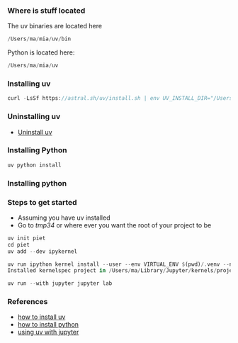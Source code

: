 
### Where is stuff located

The uv binaries are located here

```rust
/Users/ma/mia/uv/bin
```

Python is located here:

```rust
/Users/ma/mia/uv
```

### Installing uv

```rust
curl -LsSf https://astral.sh/uv/install.sh | env UV_INSTALL_DIR="/Users/ma/mia/uv/bin" sh
```

### Uninstalling uv

- [Uninstall uv](https://docs.astral.sh/uv/getting-started/installation/#uninstallation)


### Installing Python

```rust
uv python install
```


### Installing python


### Steps to get started

- Assuming you have uv installed
- Go to *tmp34* or where ever you want the root of your project to be

```rust
uv init piet
cd piet
uv add --dev ipykernel

uv run ipython kernel install --user --env VIRTUAL_ENV $(pwd)/.venv --name=project
Installed kernelspec project in /Users/ma/Library/Jupyter/kernels/project

uv run --with jupyter jupyter lab
```

### References

- [how to install uv](https://docs.astral.sh/uv/configuration/installer)
- [how to install python](https://docs.astral.sh/uv/reference/cli/#uv-python)
- [using uv with jupyter](https://docs.astral.sh/uv/guides/integration/jupyter/)
